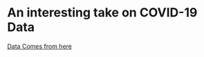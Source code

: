 # An interesting take on COVID-19 Data

[Data Comes from here](https://data.humdata.org/dataset/novel-coronavirus-2019-ncov-cases)

